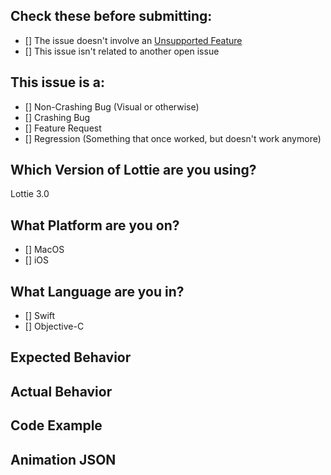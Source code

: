 <!--
## Lottie-iOS Issue
Hello! Sorry you're having an Issue! Please help us make Lottie better by filling everything below out with as much information as you can, so we can try to reproduce and fix the issue!
-->

## Check these before submitting:
- [] The issue doesn't involve an [Unsupported Feature](https://github.com/airbnb/lottie-ios/blob/master/README.md#supported-after-effects-features)
- [] This issue isn't related to another open issue

## This issue is a:
- [] Non-Crashing Bug (Visual or otherwise)
- [] Crashing Bug
- [] Feature Request
- [] Regression (Something that once worked, but doesn't work anymore)

## Which Version of Lottie are you using?

Lottie 3.0

## What Platform are you on? 
<!-- (Specify Platform Version) -->
- [] MacOS
- [] iOS

## What Language are you in?
- [] Swift
- [] Objective-C

## Expected Behavior 
<!-- Screenshots encouraged -->

## Actual Behavior
<!-- Screenshots encouraged -->

## Code Example

## Animation JSON
<!-- Adding the animation JSON helps us debug the issue faster!  If you don't want to publicly share the Animation, please email me brandon@withrow.io -->
